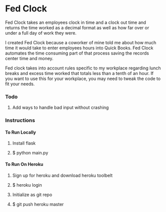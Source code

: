 # Fed Clock

Fed Clock takes an employees clock in time and a clock out time 
and returns the time worked as a decimal format as well
as how far over or under a full day of work they were.

I created Fed Clock because a coworker of mine told me about
how much time it would take to enter employees hours into 
Quick Books. Fed Clock automates the time consuming part 
of that process saving the records center time and money.

Fed clock takes into account rules specific to my
workplace regarding lunch breaks and excess time worked
that totals less than a tenth of an hour. If you want to 
use this for your workplace, you may need to tweak the 
code to fit your needs. 

### Todo

1. Add ways to handle bad input without crashing 

### Instructions

#### To Run Locally

1. Install flask

2. $ python main.py

#### To Run On Heroku

1. Sign up for heroku and download heroku toolbelt

2. $ heroku login

3. Initialize as git repo

4. $ git push heroku master 
